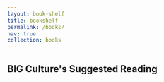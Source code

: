 ```yaml
---
layout: book-shelf
title: bookshelf
permalink: /books/
nav: true
collection: books
---
```

## BIG Culture's Suggested Reading
